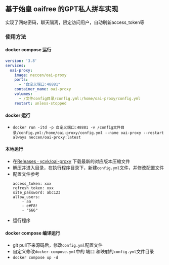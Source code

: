 ## 基于始皇 oaifree 的GPT私人拼车实现


实现了网站密码，聊天隔离，限定访问用户，自动刷新access_token等

### 使用方法

#### docker compose 运行
```yaml
version: '3.8'
services:
  oai-proxy:
    image: neccen/oai-proxy
    ports:
      - "自定义端口:48881"
    container_name: oai-proxy
    volumes:
      - /文件config目录/config.yml:/home/oai-proxy/config.yml
    restart: unless-stopped
```

#### docker 运行
 - `docker run -itd -p 自定义端口:48881 -v /config文件目录/config.yml:/home/oai-proxy/config.yml --name oai-proxy --restart always neccen/oai-proxy:latest`

#### 本地运行
 - 在[Releases · ycvk/oai-proxy](https://github.com/ycvk/oai-proxy/releases) 下载最新的对应版本压缩文件
 - 解压并进入目录，在执行程序目录下，新建`config.yml`文件，并修改配置文件
 - 配置文件参考
    ```
   access_token: xxx
    refresh_token: xxx
    site_password: abc123
    allow_users:
        - aa
        - e#F8!
        - "666"
   ```
 - 运行程序

#### docker compose 编译运行
- git pull下来源码后，修改`config.yml`配置文件
- 自定义修改`docker-compose.yml`中的 端口 和映射的`config.yml`文件目录
- `docker compose up -d`